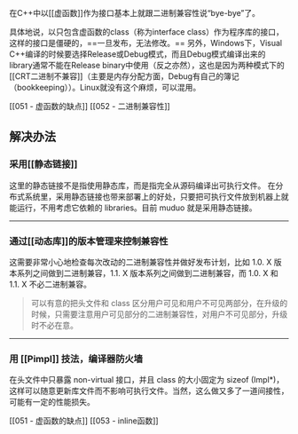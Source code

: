 在C++中以[[虚函数]]作为接口基本上就跟二进制兼容性说“bye-bye”了。

具体地说，以只包含虚函数的class（称为interface class）作为程序库的接口，这样的接口是僵硬的，==一旦发布，无法修改。==
另外，Windows下，Visual C++编译的时候要选择Release或Debug模式，而且Debug模式编译出来的library通常不能在Release binary中使用（反之亦然），这也是因为两种模式下的[[CRT二进制不兼容]]（主要是内存分配方面，Debug有自己的簿记（bookkeeping））。Linux就没有这个麻烦，可以混用。

[[051 - 虚函数的缺点]]
[[052 - 二进制兼容性]]

## 解决办法

### 采用[[静态链接]]

这里的静态链接不是指使用静态库，而是指完全从源码编译出可执行文件。
在分布式系统里，采用静态链接也带来部署上的好处，只要把可执行文件放到机器上就能运行，不用考虑它依赖的 libraries。目前 muduo 就是采用静态链接。

---

### 通过[[动态库]]的版本管理来控制兼容性

这需要非常小心地检查每次改动的二进制兼容性并做好发布计划，比如 1.0. X 版本系列之间做到二进制兼容，1.1. X 版本系列之间做到二进制兼容，而 1.0. X 和 1.1. X 不必二进制兼容。
> 可以有意的把头文件和 class 区分用户可见和用户不可见两部分，在升级的时候，只需要注意用户可见部分的二进制兼容性，对用户不可见部分，升级时不必在意。

---

### 用 [[Pimpl]] 技法，编译器防火墙

在头文件中只暴露 non-virtual 接口，并且 class 的大小固定为 sizeof (Impl*)，这样可以随意更新库文件而不影响可执行文件。当然，这么做又多了一道间接性，可能有一定的性能损失。

[[051 - 虚函数的缺点]]
[[053 - inline函数]]